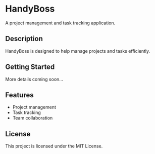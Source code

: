 # HandyBoss

A project management and task tracking application.

## Description
HandyBoss is designed to help manage projects and tasks efficiently.

## Getting Started
More details coming soon...

## Features
- Project management
- Task tracking
- Team collaboration

## License
This project is licensed under the MIT License. 
